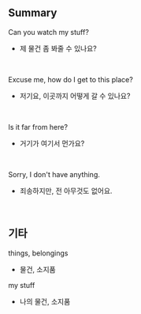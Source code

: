 ## Summary

Can you watch my stuff?
- 제 물건 좀 봐줄 수 있나요?

<br>

Excuse me, how do I get to this place?
- 저기요, 이곳까지 어떻게 갈 수 있나요?

<br>

Is it far from here?
- 거기가 여기서 먼가요?

<br>

Sorry, I don't have anything.
- 죄송하지만, 전 아무것도 없어요.

<br>

## 기타

things, belongings
- 물건, 소지품

my stuff
- 나의 물건, 소지품

